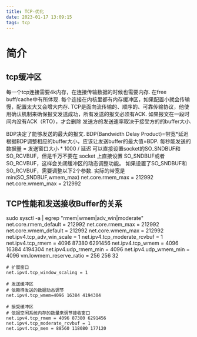 ```yaml
---
title: TCP-优化
date: 2023-01-17 13:09:15
tags: tcp
---
```



# 简介


## tcp缓冲区
每一个tcp连接需要4k内存，在连接传输数据的时候也需要内存. 在free buff/cache中有所体现. 每个连接在内核里都有内存缓冲区，如果配置小就会传输慢，配置太大又会增大内存.
TCP是面向流传输的、顺序的、可靠传输协议，他使用确认机制来确保报文发送成功，所有发送的报文必须有ACK. 如果报文在一段时间内没有ACK（RTO），才会删除
发送方的发送速率取决于接受方的的buffer大小.

BDP决定了能够发送的最大的报文. 
BDP(Bandwidth Delay Product)=带宽*延迟
根据BDP调整相应的buffer大小，应该让发送buffer的最大值=BDP.
每秒能发送的数据量 = 发送窗口大小 * 1000 / 延迟
可以直接设置socket的SO_SNDBUF和SO_RCVBUF，但是千万不要在 socket 上直接设置 SO_SNDBUF或者 SO_RCVBUF，这样会关闭缓冲区的动态调整功能。
如果设置了SO_SNDBUF和SO_RCVBUF，需要调整以下2个参数. 实际的带宽是 min(SO_SNDBUF,wmem_max)
net.core.rmem_max = 212992
net.core.wmem_max = 212992
## TCP性能和发送接收Buffer的关系


sudo sysctl -a | egrep "rmem|wmem|adv_win|moderate"
net.core.rmem_default = 212992
net.core.rmem_max = 212992
net.core.wmem_default = 212992
net.core.wmem_max = 212992
net.ipv4.tcp_adv_win_scale = 1
net.ipv4.tcp_moderate_rcvbuf = 1
net.ipv4.tcp_rmem = 4096    87380   6291456
net.ipv4.tcp_wmem = 4096    16384   4194304
net.ipv4.udp_rmem_min = 4096
net.ipv4.udp_wmem_min = 4096
vm.lowmem_reserve_ratio = 256   256 32


``` shell
# 扩展窗口
net.ipv4.tcp_window_scaling = 1

# 发送缓冲区
# 依赖待发送的数据动态调节
net.ipv4.tcp_wmem=4096 16384 4194304

# 接受缓冲区
# 依据空闲系统内存的数量来调节接收窗口
net.ipv4.tcp_rmem = 4096 87380 6291456
net.ipv4.tcp_moderate_rcvbuf = 1
net.ipv4.tcp_mem = 88560 118080 177120
```
